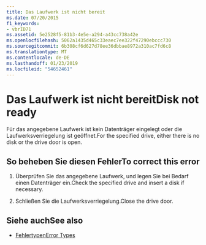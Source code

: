 ```yaml
---
title: Das Laufwerk ist nicht bereit
ms.date: 07/20/2015
f1_keywords:
- vbrID71
ms.assetid: 5e2528f5-81b3-4e5e-a294-a43cc738a42e
ms.openlocfilehash: 5062a1435d465c33eaec7ee322f47290ebccc730
ms.sourcegitcommit: 6b308cf6d627d78ee36dbbae8972a310ac7fd6c8
ms.translationtype: MT
ms.contentlocale: de-DE
ms.lasthandoff: 01/23/2019
ms.locfileid: "54652461"
---
```

# <a name="disk-not-ready"></a><span data-ttu-id="2f799-102">Das Laufwerk ist nicht bereit</span><span class="sxs-lookup"><span data-stu-id="2f799-102">Disk not ready</span></span>
<span data-ttu-id="2f799-103">Für das angegebene Laufwerk ist kein Datenträger eingelegt oder die Laufwerksverriegelung ist geöffnet.</span><span class="sxs-lookup"><span data-stu-id="2f799-103">For the specified drive, either there is no disk or the drive door is open.</span></span>  
  
## <a name="to-correct-this-error"></a><span data-ttu-id="2f799-104">So beheben Sie diesen Fehler</span><span class="sxs-lookup"><span data-stu-id="2f799-104">To correct this error</span></span>  
  
1.  <span data-ttu-id="2f799-105">Überprüfen Sie das angegebene Laufwerk, und legen Sie bei Bedarf einen Datenträger ein.</span><span class="sxs-lookup"><span data-stu-id="2f799-105">Check the specified drive and insert a disk if necessary.</span></span>  
  
2.  <span data-ttu-id="2f799-106">Schließen Sie die Laufwerksverriegelung.</span><span class="sxs-lookup"><span data-stu-id="2f799-106">Close the drive door.</span></span>  
  
## <a name="see-also"></a><span data-ttu-id="2f799-107">Siehe auch</span><span class="sxs-lookup"><span data-stu-id="2f799-107">See also</span></span>
- [<span data-ttu-id="2f799-108">Fehlertypen</span><span class="sxs-lookup"><span data-stu-id="2f799-108">Error Types</span></span>](../../visual-basic/programming-guide/language-features/error-types.md)
